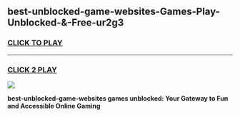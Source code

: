 
## best-unblocked-game-websites-Games-Play-Unblocked-&-Free-ur2g3
<h3>
<a href="https://premium76.site?title=best-unblocked-game-websites&ref=24A">CLICK TO PLAY</a></h3>
<hr>

<h3>
<a href="https://premium76.site?title=best-unblocked-game-websites&ref=24A">CLICK 2 PLAY</a>
  
</h3>

<a href="https://premium76.site?title=best-unblocked-game-websites&ref=24A"><img src="https://clearcache.store/games.png"></a>


**best-unblocked-game-websites games unblocked: Your Gateway to Fun and Accessible Online Gaming**
